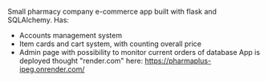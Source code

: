 Small pharmacy company e-commerce app built with flask and SQLAlchemy. Has: 
  - Accounts management system
  - Item cards and cart system, with counting overall price
  - Admin page with possibility to monitor current orders of database
App is deployed thought "render.com" here: https://pharmaplus-ipeg.onrender.com/
